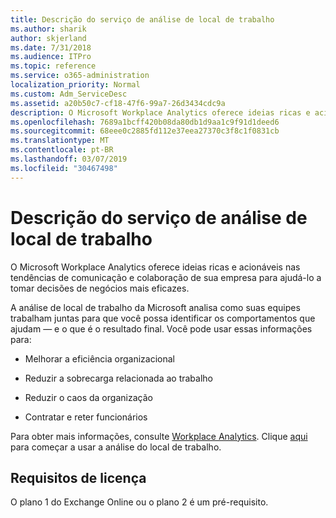 ```yaml
---
title: Descrição do serviço de análise de local de trabalho
ms.author: sharik
author: skjerland
ms.date: 7/31/2018
ms.audience: ITPro
ms.topic: reference
ms.service: o365-administration
localization_priority: Normal
ms.custom: Adm_ServiceDesc
ms.assetid: a20b50c7-cf18-47f6-99a7-26d3434cdc9a
description: O Microsoft Workplace Analytics oferece ideias ricas e acionáveis nas tendências de comunicação e colaboração de sua empresa para ajudá-lo a tomar decisões de negócios mais eficazes.
ms.openlocfilehash: 7689a1bcff420b08da80db1d9aa1c9f91d1deed6
ms.sourcegitcommit: 68eee0c2885fd112e37eea27370c3f8c1f0831cb
ms.translationtype: MT
ms.contentlocale: pt-BR
ms.lasthandoff: 03/07/2019
ms.locfileid: "30467498"
---
```

# <a name="workplace-analytics-service-description"></a>Descrição do serviço de análise de local de trabalho

O Microsoft Workplace Analytics oferece ideias ricas e acionáveis nas tendências de comunicação e colaboração de sua empresa para ajudá-lo a tomar decisões de negócios mais eficazes.
  
A análise de local de trabalho da Microsoft analisa como suas equipes trabalham juntas para que você possa identificar os comportamentos que ajudam — e o que é o resultado final. Você pode usar essas informações para: 
  
- Melhorar a eficiência organizacional
    
- Reduzir a sobrecarga relacionada ao trabalho
    
- Reduzir o caos da organização
    
- Contratar e reter funcionários
    
Para obter mais informações, consulte [Workplace Analytics](https://go.microsoft.com/fwlink/?linkid=852492). Clique [aqui](https://docs.microsoft.com/en-us/workplace-analytics/overview/get-started) para começar a usar a análise do local de trabalho. 
  
## <a name="licensing-requirements"></a>Requisitos de licença

O plano 1 do Exchange Online ou o plano 2 é um pré-requisito.